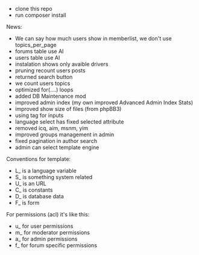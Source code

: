 - clone this repo
- run composer install


News:
- We can say how much users show in memberlist, we don't use topics_per_page
- forums table use AI
- users table use AI
- instalation shows only avaible drivers
- pruning recount users posts
- returned search button
- we count users topics
- optimized for(....) loops
- added DB Maintenance mod
- improved admin index (my own improved Advanced Admin Index Stats)
- improved show size of files (from phpBB3)
- using <label> tag for inputs
- language select has fixed selected attribute
- removed icq, aim, msnm, yim
- improved groups management in admin
- fixed pagination in author search
- admin can select template engine
  
Conventions for template:  
- L_ is a language variable
- S_ is something system related
- U_ is an URL
- C_ is constants
- D_ is database data
- F_ is form

For permissions (acl) it's like this:
- u_ for user permissions
- m_ for moderator permissions
- a_ for admin permissions
- f_ for forum specific permissions
